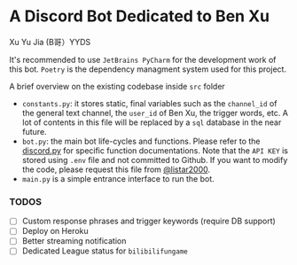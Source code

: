 # A Discord Bot Dedicated to Ben Xu
 Xu Yu Jia (B哥）YYDS

It's recommended to use `JetBrains PyCharm` for the development work of this bot. `Poetry` is the dependency managment system used for this project.

A brief overview on the existing codebase inside `src` folder
- `constants.py`: it stores static, final variables such as the `channel_id` of the general text channel, the `user_id` of Ben Xu, the trigger words, etc. A lot of contents in this file will be replaced by a `sql` database in the near future.
- `bot.py`: the main bot life-cycles and functions. Please refer to the [discord.py](https://discordpy.readthedocs.io/en/stable/) for specific function documentations. Note that the `API KEY` is stored using `.env` file and not committed to Github. If you want to modify the code, please request this file from [@listar2000](https://github.com/listar2000).
- `main.py` is a simple entrance interface to run the bot.

### TODOS
- [ ] Custom response phrases and trigger keywords (require DB support)
- [ ] Deploy on Heroku
- [ ] Better streaming notification
- [ ] Dedicated League status for `bilibilifungame`
